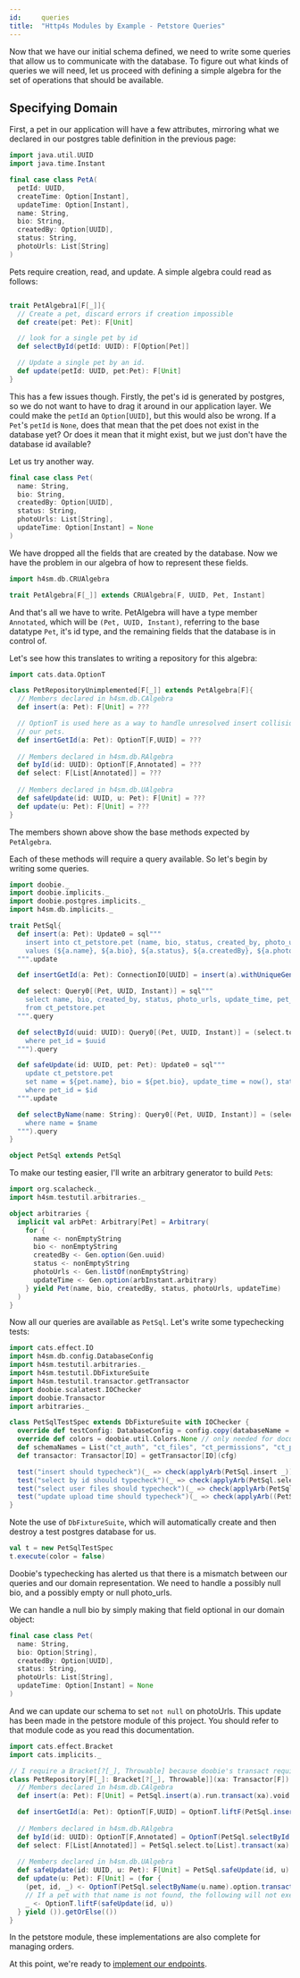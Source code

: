 ```yaml
---
id:     queries
title:  "Http4s Modules by Example - Petstore Queries"
---
```


Now that we have our initial schema defined, we need to write some queries that allow us to communicate with the database. To figure out what kinds of queries we will need, let us proceed with defining a simple algebra for the set of operations that should be available.

Specifying Domain
---

First, a pet in our application will have a few attributes, mirroring what we declared in our postgres table definition in the previous page:

```scala mdoc
import java.util.UUID
import java.time.Instant

final case class PetA(
  petId: UUID,
  createTime: Option[Instant],
  updateTime: Option[Instant],
  name: String,
  bio: String,
  createdBy: Option[UUID],
  status: String,
  photoUrls: List[String]
)
```

Pets require creation, read, and update. A simple algebra could read as follows:

```scala mdoc

trait PetAlgebra1[F[_]]{
  // Create a pet, discard errors if creation impossible
  def create(pet: Pet): F[Unit]

  // look for a single pet by id
  def selectById(petId: UUID): F[Option[Pet]]

  // Update a single pet by an id.
  def update(petId: UUID, pet:Pet): F[Unit]
}
```

This has a few issues though. Firstly, the pet's id is generated by postgres, so we do not want to have to drag it around in our application layer. We could make the `petId` an `Option[UUID]`, but this would also be wrong. If a `Pet`'s `petId` is `None`, does that mean that the pet does not exist in the database yet? Or does it mean that it might exist, but we just don't have the database id available?

Let us try another way.


```scala mdoc
final case class Pet(
  name: String,
  bio: String,
  createdBy: Option[UUID],
  status: String,
  photoUrls: List[String],
  updateTime: Option[Instant] = None
)
```

We have dropped all the fields that are created by the database.  Now we have the problem in our algebra of how to represent these fields.

```scala mdoc
import h4sm.db.CRUAlgebra

trait PetAlgebra[F[_]] extends CRUAlgebra[F, UUID, Pet, Instant]
```

And that's all we have to write. PetAlgebra will have a type member `Annotated`, which will be `(Pet, UUID, Instant)`, referring to the base datatype `Pet`, it's id type, and the remaining fields that the database is in control of. 

Let's see how this translates to writing a repository for this algebra:

```scala mdoc
import cats.data.OptionT

class PetRepositoryUnimplemented[F[_]] extends PetAlgebra[F]{
  // Members declared in h4sm.db.CAlgebra
  def insert(a: Pet): F[Unit] = ???

  // OptionT is used here as a way to handle unresolved insert collisions. We don't have any unique fields on
  // our pets.
  def insertGetId(a: Pet): OptionT[F,UUID] = ???
  
  // Members declared in h4sm.db.RAlgebra
  def byId(id: UUID): OptionT[F,Annotated] = ???
  def select: F[List[Annotated]] = ???
  
  // Members declared in h4sm.db.UAlgebra
  def safeUpdate(id: UUID, u: Pet): F[Unit] = ???
  def update(u: Pet): F[Unit] = ???
}
```

The members shown above show the base methods expected by `PetAlgebra`.

Each of these methods will require a query available. So let's begin by writing some queries.

```scala mdoc
import doobie._
import doobie.implicits._
import doobie.postgres.implicits._
import h4sm.db.implicits._

trait PetSql{
  def insert(a: Pet): Update0 = sql"""
    insert into ct_petstore.pet (name, bio, status, created_by, photo_urls)
    values (${a.name}, ${a.bio}, ${a.status}, ${a.createdBy}, ${a.photoUrls})
  """.update

  def insertGetId(a: Pet): ConnectionIO[UUID] = insert(a).withUniqueGeneratedKeys("pet_id")

  def select: Query0[(Pet, UUID, Instant)] = sql"""
    select name, bio, created_by, status, photo_urls, update_time, pet_id, create_date
    from ct_petstore.pet
  """.query

  def selectById(uuid: UUID): Query0[(Pet, UUID, Instant)] = (select.toFragment ++ fr"""
    where pet_id = $uuid
  """).query

  def safeUpdate(id: UUID, pet: Pet): Update0 = sql"""
    update ct_petstore.pet
    set name = ${pet.name}, bio = ${pet.bio}, update_time = now(), status = ${pet.status}, photo_urls = ${pet.photoUrls}
    where pet_id = $id
  """.update

  def selectByName(name: String): Query0[(Pet, UUID, Instant)] = (select.toFragment ++ fr"""
    where name = $name
  """).query
}

object PetSql extends PetSql
```

To make our testing easier, I'll write an arbitrary generator to build `Pet`s:

```scala mdoc
import org.scalacheck._
import h4sm.testutil.arbitraries._

object arbitraries {
  implicit val arbPet: Arbitrary[Pet] = Arbitrary(
    for {
      name <- nonEmptyString
      bio <- nonEmptyString
      createdBy <- Gen.option(Gen.uuid)
      status <- nonEmptyString
      photoUrls <- Gen.listOf(nonEmptyString)
      updateTime <- Gen.option(arbInstant.arbitrary)
    } yield Pet(name, bio, createdBy, status, photoUrls, updateTime)
  )
}

```


Now all our queries are available as `PetSql`. Let's write some typechecking tests:

```scala mdoc 
import cats.effect.IO
import h4sm.db.config.DatabaseConfig
import h4sm.testutil.arbitraries._
import h4sm.testutil.DbFixtureSuite
import h4sm.testutil.transactor.getTransactor
import doobie.scalatest.IOChecker
import doobie.Transactor
import arbitraries._

class PetSqlTestSpec extends DbFixtureSuite with IOChecker {
  override def testConfig: DatabaseConfig = config.copy(databaseName = "petstoretest") // only needed for documentation
  override def colors = doobie.util.Colors.None // only needed for documentation
  def schemaNames = List("ct_auth", "ct_files", "ct_permissions", "ct_petstore")
  def transactor: Transactor[IO] = getTransactor[IO](cfg)

  test("insert should typecheck")(_ => check(applyArb(PetSql.insert _)))
  test("select by id should typecheck")(_ => check(applyArb(PetSql.selectById _)))
  test("select user files should typecheck")(_ => check(applyArb(PetSql.selectByName _)))
  test("update upload time should typecheck")(_ => check(applyArb((PetSql.safeUpdate _).tupled)))
}
```

Note the use of `DbFixtureSuite`, which will automatically create and then destroy a test postgres database for us.

```scala mdoc
val t = new PetSqlTestSpec
t.execute(color = false)
```

Doobie's typechecking has alerted us that there is a mismatch between our queries and our domain representation. We need to handle a possibly null bio, and a possibly empty or null photo_urls.  

We can handle a null bio by simply making that field optional in our domain object:

```scala
final case class Pet(
  name: String,
  bio: Option[String],
  createdBy: Option[UUID],
  status: String,
  photoUrls: List[String],
  updateTime: Option[Instant] = None
)
```

And we can update our schema to set `not null` on photoUrls. This update has been made in the petstore module of this project. You should refer to that module code as you read this documentation.

```scala mdoc
import cats.effect.Bracket
import cats.implicits._

// I require a Bracket[?[_], Throwable] because doobie's transact requires it.
class PetRepository[F[_]: Bracket[?[_], Throwable]](xa: Transactor[F]) extends PetAlgebra[F]{
  // Members declared in h4sm.db.CAlgebra
  def insert(a: Pet): F[Unit] = PetSql.insert(a).run.transact(xa).void

  def insertGetId(a: Pet): OptionT[F,UUID] = OptionT.liftF(PetSql.insertGetId(a).transact(xa))
  
  // Members declared in h4sm.db.RAlgebra
  def byId(id: UUID): OptionT[F,Annotated] = OptionT(PetSql.selectById(id).option.transact(xa))
  def select: F[List[Annotated]] = PetSql.select.to[List].transact(xa)
  
  // Members declared in h4sm.db.UAlgebra
  def safeUpdate(id: UUID, u: Pet): F[Unit] = PetSql.safeUpdate(id, u).run.transact(xa).void
  def update(u: Pet): F[Unit] = (for {
    (pet, id, _) <- OptionT(PetSql.selectByName(u.name).option.transact(xa))
    // If a pet with that name is not found, the following will not execute
    _ <- OptionT.liftF(safeUpdate(id, u))
  } yield ()).getOrElse(())
}
```

In the petstore module, these implementations are also complete for managing orders.

At this point, we're ready to [implement our endpoints](03-endpoints.md).
